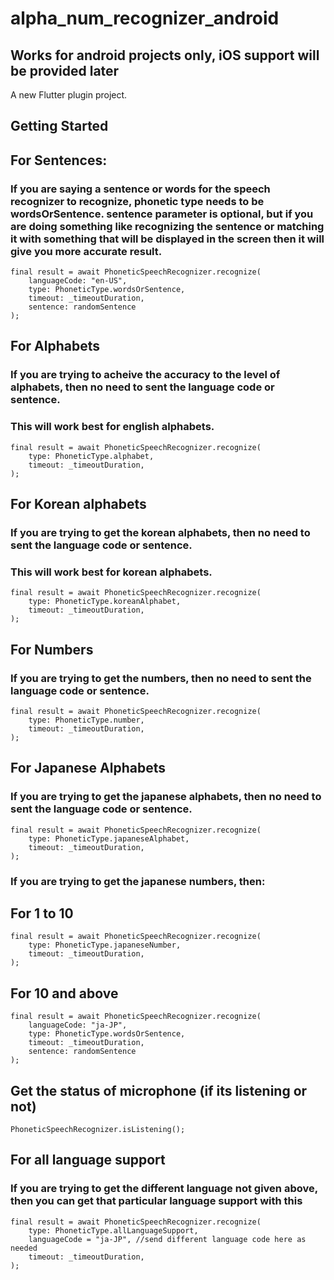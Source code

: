 # alpha_num_recognizer_android
## Works for android projects only, iOS support will be provided later

A new Flutter plugin project.

## Getting Started

## For Sentences:

### If you are saying a sentence or words for the speech recognizer to recognize, phonetic type needs to be wordsOrSentence. sentence parameter is optional, but if you are doing something like recognizing the sentence or matching it with something that will be displayed in the screen then it will give you more accurate result.
    final result = await PhoneticSpeechRecognizer.recognize(
        languageCode: "en-US",
        type: PhoneticType.wordsOrSentence,
        timeout: _timeoutDuration,
        sentence: randomSentence
    );


## For Alphabets

### If you are trying to acheive the accuracy to the level of alphabets, then no need to sent the language code or sentence.
### This will work best for english alphabets.
    final result = await PhoneticSpeechRecognizer.recognize(
        type: PhoneticType.alphabet,
        timeout: _timeoutDuration,
    );

## For Korean alphabets

### If you are trying to get the korean alphabets, then no need to sent the language code or sentence.
### This will work best for korean alphabets.
    final result = await PhoneticSpeechRecognizer.recognize(
        type: PhoneticType.koreanAlphabet,
        timeout: _timeoutDuration,
    );


## For Numbers

### If you are trying to get the numbers, then no need to sent the language code or sentence.
    final result = await PhoneticSpeechRecognizer.recognize(
        type: PhoneticType.number,
        timeout: _timeoutDuration,
    );


## For Japanese Alphabets

### If you are trying to get the japanese alphabets, then no need to sent the language code or sentence.
    final result = await PhoneticSpeechRecognizer.recognize(
        type: PhoneticType.japaneseAlphabet,
        timeout: _timeoutDuration,
    );

### If you are trying to get the japanese numbers, then:
## For 1 to 10
    final result = await PhoneticSpeechRecognizer.recognize(
        type: PhoneticType.japaneseNumber,
        timeout: _timeoutDuration,
    );

## For 10 and above
    final result = await PhoneticSpeechRecognizer.recognize(
        languageCode: "ja-JP",
        type: PhoneticType.wordsOrSentence,
        timeout: _timeoutDuration,
        sentence: randomSentence
    );


## Get the status of microphone (if its listening or not)
    PhoneticSpeechRecognizer.isListening();

## For all language support
### If you are trying to get the different language not given above, then you can get that particular language support with this
    final result = await PhoneticSpeechRecognizer.recognize(
        type: PhoneticType.allLanguageSupport,
        languageCode = "ja-JP", //send different language code here as needed
        timeout: _timeoutDuration,
    );